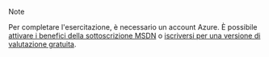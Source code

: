 > [!NOTE]
> Per completare l'esercitazione, è necessario un account Azure. È possibile <a href="/pricing/member-offers/msdn-benefits-details/" target="_blank">attivare i benefici della sottoscrizione MSDN</a> o <a href="/pricing/free-trial/" target="_blank">iscriversi per una versione di valutazione gratuita</a>.
> 
> 

<!---HONumber=Oct15_HO3-->